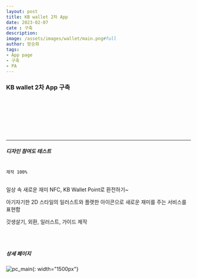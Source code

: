 ```yaml
---
layout: post
title: KB wallet 2차 App
date: 2023-02-07
cate : 구축
description:
image: /assets/images/wallet/main.png#full
author: 방승화
tags:
- App page
- 구축
- PA
---
```


<h3>KB wallet 2차 App 구축</h3>
<br><br><br><br><br><br>
<hr>

##### 디자인 참여도 테스트
<pre>
<code>
제작 100%
</code>
</pre>

<p>
일상 속 새로운 재미 NFC, KB Wallet Point로 환전하기~
</p>
<p>
아기자기한 2D 스타일의 일러스트와 플랫한 아이콘으로 새로운 재미를 주는 서비스를 표현함
</p>
<p>
갓생살기, 외환, 일러스트, 가이드 제작
</p>
<p>
</p>

<br>
<br>

##### 상세 페이지
![pc_main](/assets/images/wallet/view.png){: width="1500px"}
